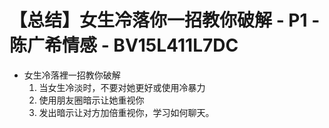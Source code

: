 # 【总结】女生冷落你一招教你破解 - P1 - 陈广希情感 - BV15L411L7DC

-   女生冷落裡一招教你破解
    1.  当女生冷淡时，不要对她更好或使用冷暴力
    2.  使用朋友圈暗示让她重视你
    3.  发出暗示让对方加倍重视你，学习如何聊天。